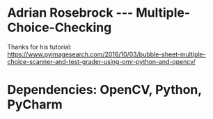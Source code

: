 # Adrian Rosebrock --- Multiple-Choice-Checking

Thanks for his tutorial: https://www.pyimagesearch.com/2016/10/03/bubble-sheet-multiple-choice-scanner-and-test-grader-using-omr-python-and-opencv/

# Dependencies: OpenCV, Python, PyCharm
